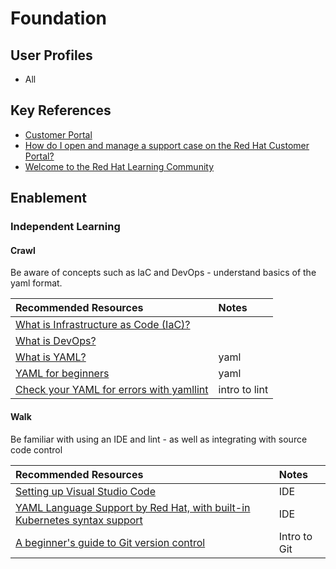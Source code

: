 # Foundation

## User Profiles

* All

## Key References

* [Customer Portal](https://access.redhat.com/)
* [How do I open and manage a support case on the Red Hat Customer Portal?](https://access.redhat.com/articles/38363)
* [Welcome to the Red Hat Learning Community](https://learn.redhat.com/)

## Enablement

### Independent Learning

#### Crawl

Be aware of concepts such as IaC and DevOps - understand basics of the yaml format.

| Recommended Resources | Notes |
| :-------------------- | :---- |
| [What is Infrastructure as Code (IaC)?](https://www.redhat.com/en/topics/automation/what-is-infrastructure-as-code-iac) | |
| [What is DevOps?](https://www.redhat.com/en/topics/devops/what-is-devops) |
| [What is YAML?](https://www.redhat.com/en/topics/automation/what-is-yaml) | yaml | 
| [YAML for beginners](https://www.redhat.com/en/blog/yaml-beginners) | yaml | 
| [Check your YAML for errors with yamllint](https://www.redhat.com/en/blog/check-yaml-yamllint) | intro to lint |

#### Walk

Be familiar with using an IDE and lint - as well as integrating with source code control

| Recommended Resources | Notes |
| :-------------------- | :---- |
| [Setting up Visual Studio Code](https://code.visualstudio.com/docs/setup/setup-overview) | IDE |
| [YAML Language Support by Red Hat, with built-in Kubernetes syntax support](https://marketplace.visualstudio.com/items?itemName=redhat.vscode-yaml) | IDE |
| [A beginner's guide to Git version control](https://developers.redhat.com/articles/2023/08/02/beginners-guide-git-version-control#) | Intro to Git |
